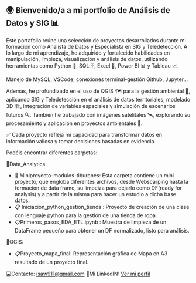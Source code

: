 ## 🌍 Bienvenido/a a mi portfolio de Análisis de Datos y SIG 📊

Este portafolio reúne una selección de proyectos desarrollados durante mi formación como Analista de Datos y Especialista en SIG y Teledetección. A lo largo de mi aprendizaje, he adquirido y fortalecido habilidades en manipulación, limpieza, visualización y análisis de datos, utilizando herramientas como Python 🐍, SQL 🗄️, Excel 📑, Power BI 📊 y Tableau 📈.

Manejo de MySQL, VSCode, conexiones terminal-gestión Github, Jupyter...

Además, he profundizado en el uso de QGIS 🗺️ para la gestión ambiental 🌱, aplicando SIG y Teledetección en el análisis de datos territoriales, modelado 3D 🏗️, integración de variables espaciales y simulación de escenarios futuros 🔍. También he trabajado con imágenes satelitales 🛰️, explorando su procesamiento y aplicación en proyectos ambientales 🌿.

✅ Cada proyecto refleja mi capacidad para transformar datos en información valiosa y tomar decisiones basadas en evidencia.

Podéis encontrar diferentes carpetas:

📁Data_Analytics:
  - 📂 Miniproyecto-modulos-tiburones: Esta carpeta contiene un mini proyecto, que engloba diferentes archivos, desde Webscarping hasta la formación de data frame, su limpeiza para dejarlo como DF(ready for analysis) y a partir de la misma para hacer un estudio a dicha base datos.
  - 📋 Iniciación_python_gestion_tienda : Proyecto de creación de una clase con lenguaje python para la gestión de una tienda de ropa.
  - 📋Primeros_pasos_EDA_ETL.ipynb : Muestra de limpieza de un DataFrame pequeño para obtener un DF normalizado, listo para análisis.

📁QGIS:
  - 📋Proyecto_mapa_final: Representación gráfica de Mapa en A3 resultado de un proyecto final.

💻Contacto: isaw911@gmail.com
📌Mi LinkedIN: [Ver mi perfil](https://www.linkedin.com/in/isabel-ma%C3%B1ero-dominguez-222498160/)
